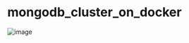 # mongodb_cluster_on_docker
![image](https://github.com/giovaniramosferreira/mongodb_cluster_on_docker/assets/62471615/b29b4b0c-37b4-410d-a1e9-86bfeb7ee965)
